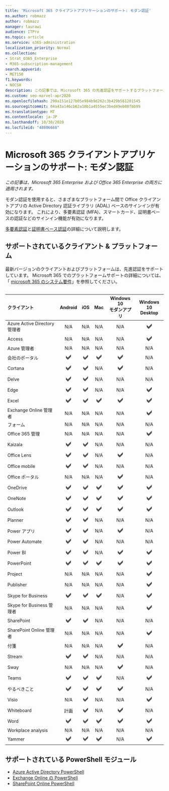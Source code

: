 ```yaml
---
title: 'Microsoft 365 クライアントアプリケーションのサポート: モダン認証'
ms.author: robmazz
author: robmazz
manager: laurawi
audience: ITPro
ms.topic: article
ms.service: o365-administration
localization_priority: Normal
ms.collection:
- Strat_O365_Enterprise
- M365-subscription-management
search.appverid:
- MET150
f1.keywords:
- NOCSH
description: この記事では、Microsoft 365 の先進認証をサポートするプラットフォーム、クライアント、および PowerShell モジュールについて説明します。
ms.custom: seo-marvel-apr2020
ms.openlocfilehash: 290a151e127b05e984b9d262c3b429b561201545
ms.sourcegitcommit: 04a43a146cb62a10b1a4555ec3bed49eb08fbb99
ms.translationtype: MT
ms.contentlocale: ja-JP
ms.lasthandoff: 10/30/2020
ms.locfileid: "48806668"
---
```

# <a name="microsoft-365-client-app-support-modern-authentication"></a>Microsoft 365 クライアントアプリケーションのサポート: モダン認証

*この記事は、Microsoft 365 Enterprise および Office 365 Enterprise の両方に適用されます。*

モダン認証を使用すると、さまざまなプラットフォーム間で Office クライアントアプリの Active Directory 認証ライブラリ (ADAL) ベースのサインインが有効になります。 これにより、多要素認証 (MFA)、スマートカード、証明書ベースの認証などのサインイン機能が有効になります。

[多要素認証](https://docs.microsoft.com/azure/active-directory/authentication/multi-factor-authentication)と[証明書ベース認証](https://docs.microsoft.com/azure/active-directory/active-directory-certificate-based-authentication-get-started)の詳細について説明します。

## <a name="supported-clients--platforms"></a>サポートされているクライアント & プラットフォーム

最新バージョンのクライアントおよびプラットフォームは、先進認証をサポートしています。 Microsoft 365 でのプラットフォームサポートの詳細については、「 [microsoft 365 のシステム要件](https://www.microsoft.com/microsoft-365/microsoft-365-and-office-resources)」を参照してください。
<br>
<br>

| クライアント | Android | iOS | Mac| Windows 10 <br> モダンアプリ| Windows 10 <br> Desktop |
|:---|:---:|:---:|:---:|:---:|:---:|
| Azure Active Directory 管理者 | N/A | N/A | N/A | N/A | ![サポート](../media/check-mark.png) |
| Access | N/A | N/A | N/A | N/A | ![サポート](../media/check-mark.png) |
| Azure 管理者 | N/A | N/A | N/A | N/A | N/A |
| 会社のポータル | ![サポート](../media/check-mark.png) | ![サポート](../media/check-mark.png) | ![サポート](../media/check-mark.png) | ![サポート](../media/check-mark.png) | N/A |
| Cortana | ![サポート](../media/check-mark.png) | ![サポート](../media/check-mark.png) | N/A | ![サポート](../media/check-mark.png) | N/A |
| Delve | ![サポート](../media/check-mark.png) | ![サポート](../media/check-mark.png) | N/A | N/A | N/A |
| Edge | ![サポート](../media/check-mark.png) | ![サポート](../media/check-mark.png) | N/A | N/A | ![サポート](../media/check-mark.png) |
| Excel | ![サポート](../media/check-mark.png) | ![サポート](../media/check-mark.png) | ![サポート](../media/check-mark.png) | ![サポート](../media/check-mark.png) | ![サポート](../media/check-mark.png) |
| Exchange Online 管理者 | N/A | N/A | N/A | N/A | ![サポート](../media/check-mark.png) |
| フォーム | N/A | N/A | N/A | N/A | N/A |
| Office 365 管理 | N/A | N/A | N/A | N/A | ![サポート](../media/check-mark.png) |  |
| Kaizala | ![サポート](../media/check-mark.png) | ![サポート](../media/check-mark.png) | N/A | N/A | N/A |
| Office Lens| ![サポート](../media/check-mark.png) | ![サポート](../media/check-mark.png) | N/A | ![サポート](../media/check-mark.png) | N/A |
| Office mobile | ![サポート](../media/check-mark.png) | ![サポート](../media/check-mark.png) | N/A | N/A | N/A |
| Office ポータル | N/A | N/A | N/A | ![サポート](../media/check-mark.png) | N/A |
| OneDrive | ![サポート](../media/check-mark.png) | ![サポート](../media/check-mark.png) | ![サポート](../media/check-mark.png) | ![サポート](../media/check-mark.png) | ![サポート](../media/check-mark.png) |
| OneNote | ![サポート](../media/check-mark.png) | ![サポート](../media/check-mark.png) | ![サポート](../media/check-mark.png) | ![サポート](../media/check-mark.png) | ![サポート](../media/check-mark.png) |
| Outlook | ![サポート](../media/check-mark.png) | ![サポート](../media/check-mark.png) | ![サポート](../media/check-mark.png) | ![サポート](../media/check-mark.png) | ![サポート](../media/check-mark.png) |
| Planner | ![サポート](../media/check-mark.png) | ![サポート](../media/check-mark.png) | N/A | N/A | N/A |
| Power アプリ | ![サポート](../media/check-mark.png) | ![サポート](../media/check-mark.png) | N/A | ![サポート](../media/check-mark.png) | N/A |
| Power Automate | ![サポート](../media/check-mark.png) | ![サポート](../media/check-mark.png) | N/A | N/A | N/A |
| Power BI | ![サポート](../media/check-mark.png) | ![サポート](../media/check-mark.png) | N/A | ![サポート](../media/check-mark.png) | ![サポート](../media/check-mark.png) |
| PowerPoint | ![サポート](../media/check-mark.png) | ![サポート](../media/check-mark.png) | ![サポート](../media/check-mark.png) | ![サポート](../media/check-mark.png) | ![サポート](../media/check-mark.png) |
| Project | N/A | N/A | N/A | N/A | ![サポート](../media/check-mark.png) |
| Publisher | N/A | N/A | N/A | N/A | ![サポート](../media/check-mark.png) |
| Skype for Business | ![サポート](../media/check-mark.png) | ![サポート](../media/check-mark.png) | ![サポート](../media/check-mark.png) | N/A | ![サポート](../media/check-mark.png) |
| Skype for Business 管理者 | N/A | N/A | N/A | N/A | ![サポート](../media/check-mark.png) |
| SharePoint | ![サポート](../media/check-mark.png) | ![サポート](../media/check-mark.png) | N/A | N/A | N/A |
| SharePoint Online 管理者 | N/A | N/A | N/A | N/A | ![サポート](../media/check-mark.png) |
| 付箋 | N/A | N/A | N/A | ![サポート](../media/check-mark.png) | N/A |
| Stream | ![サポート](../media/check-mark.png) | ![サポート](../media/check-mark.png) | N/A | N/A | N/A |
| Sway | N/A | N/A | N/A | ![サポート](../media/check-mark.png) | N/A |
| Teams | ![サポート](../media/check-mark.png) | ![サポート](../media/check-mark.png) | ![サポート](../media/check-mark.png) | N/A | ![サポート](../media/check-mark.png) |
| やるべきこと | ![サポート](../media/check-mark.png) | ![サポート](../media/check-mark.png) | ![サポート](../media/check-mark.png) | ![サポート](../media/check-mark.png) | N/A |
| Visio | N/A | ![サポート](../media/check-mark.png) | N/A | N/A | ![サポート](../media/check-mark.png) |
| Whiteboard | 計画 | ![サポート](../media/check-mark.png) | N/A | ![サポート](../media/check-mark.png) | N/A |
| Word | ![サポート](../media/check-mark.png) | ![サポート](../media/check-mark.png) | ![サポート](../media/check-mark.png) | ![サポート](../media/check-mark.png) | ![サポート](../media/check-mark.png) |
| Workplace analysis | N/A | N/A | N/A | N/A | N/A |
| Yammer | ![サポート](../media/check-mark.png) | ![サポート](../media/check-mark.png) | ![サポート](../media/check-mark.png) | N/A | ![サポート](../media/check-mark.png) |

## <a name="supported-powershell-modules"></a>サポートされている PowerShell モジュール

- [Azure Active Directory PowerShell](https://docs.microsoft.com/powershell/azure/active-directory/overview?view=azureadps-2.0)
- [Exchange Online の PowerShell](https://docs.microsoft.com/powershell/exchange/exchange-online-powershell)
- [SharePoint Online PowerShell](https://docs.microsoft.com/powershell/sharepoint/sharepoint-online/connect-sharepoint-online)